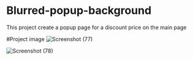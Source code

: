# Blurred-popup-background
This project create a popup page for a discount price on the main page

#Project image
![Screenshot (77)](https://user-images.githubusercontent.com/79846013/215499361-93ea3b5b-dc31-491d-ab6a-99a40bad4848.png)

![Screenshot (78)](https://user-images.githubusercontent.com/79846013/215499591-bbcdab5b-61b8-4b1c-966c-759876ec76d0.png)
